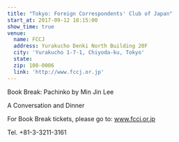 ```yaml
---
title: "Tokyo: Foreign Correspondents' Club of Japan"
start_at: 2017-09-12 18:15:00
show_time: true
venue:
  name: FCCJ
  address: Yurakucho Denki North Building 20F
  city: 'Yurakucho 1-7-1, Chiyoda-ku, Tokyo'
  state:
  zip: 100-0006
  link: 'http://www.fccj.or.jp'
---
```



Book Break: Pachinko by Min Jin Lee

A Conversation and Dinner

For Book Break tickets, please go to: www.fccj.or.jp

Tel. +81-3-3211-3161